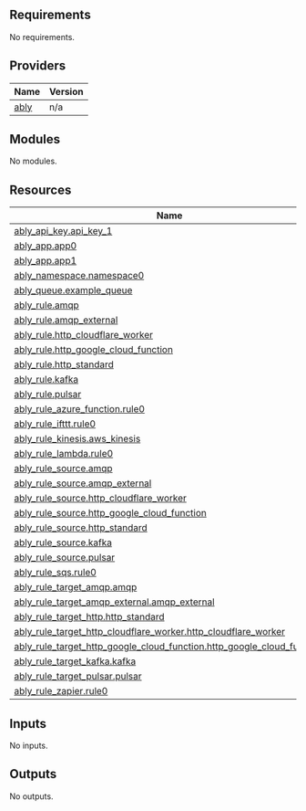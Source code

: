 ## Requirements

No requirements.

## Providers

| Name | Version |
|------|---------|
| <a name="provider_ably"></a> [ably](#provider\_ably) | n/a |

## Modules

No modules.

## Resources

| Name | Type |
|------|------|
| [ably_api_key.api_key_1](https://registry.terraform.io/providers/hashicorp/ably/latest/docs/resources/api_key) | resource |
| [ably_app.app0](https://registry.terraform.io/providers/hashicorp/ably/latest/docs/resources/app) | resource |
| [ably_app.app1](https://registry.terraform.io/providers/hashicorp/ably/latest/docs/resources/app) | resource |
| [ably_namespace.namespace0](https://registry.terraform.io/providers/hashicorp/ably/latest/docs/resources/namespace) | resource |
| [ably_queue.example_queue](https://registry.terraform.io/providers/hashicorp/ably/latest/docs/resources/queue) | resource |
| [ably_rule.amqp](https://registry.terraform.io/providers/hashicorp/ably/latest/docs/resources/rule) | resource |
| [ably_rule.amqp_external](https://registry.terraform.io/providers/hashicorp/ably/latest/docs/resources/rule) | resource |
| [ably_rule.http_cloudflare_worker](https://registry.terraform.io/providers/hashicorp/ably/latest/docs/resources/rule) | resource |
| [ably_rule.http_google_cloud_function](https://registry.terraform.io/providers/hashicorp/ably/latest/docs/resources/rule) | resource |
| [ably_rule.http_standard](https://registry.terraform.io/providers/hashicorp/ably/latest/docs/resources/rule) | resource |
| [ably_rule.kafka](https://registry.terraform.io/providers/hashicorp/ably/latest/docs/resources/rule) | resource |
| [ably_rule.pulsar](https://registry.terraform.io/providers/hashicorp/ably/latest/docs/resources/rule) | resource |
| [ably_rule_azure_function.rule0](https://registry.terraform.io/providers/hashicorp/ably/latest/docs/resources/rule_azure_function) | resource |
| [ably_rule_ifttt.rule0](https://registry.terraform.io/providers/hashicorp/ably/latest/docs/resources/rule_ifttt) | resource |
| [ably_rule_kinesis.aws_kinesis](https://registry.terraform.io/providers/hashicorp/ably/latest/docs/resources/rule_kinesis) | resource |
| [ably_rule_lambda.rule0](https://registry.terraform.io/providers/hashicorp/ably/latest/docs/resources/rule_lambda) | resource |
| [ably_rule_source.amqp](https://registry.terraform.io/providers/hashicorp/ably/latest/docs/resources/rule_source) | resource |
| [ably_rule_source.amqp_external](https://registry.terraform.io/providers/hashicorp/ably/latest/docs/resources/rule_source) | resource |
| [ably_rule_source.http_cloudflare_worker](https://registry.terraform.io/providers/hashicorp/ably/latest/docs/resources/rule_source) | resource |
| [ably_rule_source.http_google_cloud_function](https://registry.terraform.io/providers/hashicorp/ably/latest/docs/resources/rule_source) | resource |
| [ably_rule_source.http_standard](https://registry.terraform.io/providers/hashicorp/ably/latest/docs/resources/rule_source) | resource |
| [ably_rule_source.kafka](https://registry.terraform.io/providers/hashicorp/ably/latest/docs/resources/rule_source) | resource |
| [ably_rule_source.pulsar](https://registry.terraform.io/providers/hashicorp/ably/latest/docs/resources/rule_source) | resource |
| [ably_rule_sqs.rule0](https://registry.terraform.io/providers/hashicorp/ably/latest/docs/resources/rule_sqs) | resource |
| [ably_rule_target_amqp.amqp](https://registry.terraform.io/providers/hashicorp/ably/latest/docs/resources/rule_target_amqp) | resource |
| [ably_rule_target_amqp_external.amqp_external](https://registry.terraform.io/providers/hashicorp/ably/latest/docs/resources/rule_target_amqp_external) | resource |
| [ably_rule_target_http.http_standard](https://registry.terraform.io/providers/hashicorp/ably/latest/docs/resources/rule_target_http) | resource |
| [ably_rule_target_http_cloudflare_worker.http_cloudflare_worker](https://registry.terraform.io/providers/hashicorp/ably/latest/docs/resources/rule_target_http_cloudflare_worker) | resource |
| [ably_rule_target_http_google_cloud_function.http_google_cloud_function](https://registry.terraform.io/providers/hashicorp/ably/latest/docs/resources/rule_target_http_google_cloud_function) | resource |
| [ably_rule_target_kafka.kafka](https://registry.terraform.io/providers/hashicorp/ably/latest/docs/resources/rule_target_kafka) | resource |
| [ably_rule_target_pulsar.pulsar](https://registry.terraform.io/providers/hashicorp/ably/latest/docs/resources/rule_target_pulsar) | resource |
| [ably_rule_zapier.rule0](https://registry.terraform.io/providers/hashicorp/ably/latest/docs/resources/rule_zapier) | resource |

## Inputs

No inputs.

## Outputs

No outputs.

